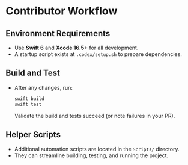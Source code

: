 # Contributor Workflow

## Environment Requirements
- Use **Swift 6** and **Xcode 16.5+** for all development.
- A startup script exists at `.codex/setup.sh` to prepare dependencies.

## Build and Test
- After any changes, run:
  ```bash
  swift build
  swift test
  ```
  Validate the build and tests succeed (or note failures in your PR).

## Helper Scripts
- Additional automation scripts are located in the `Scripts/` directory.
- They can streamline building, testing, and running the project.

